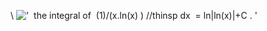 \\
!['  the integral of  (1)/(x.ln(x)
) //thinsp dx  = ln|ln(x)|+C . '](../dictionary/equation_images/3953.1..png)
